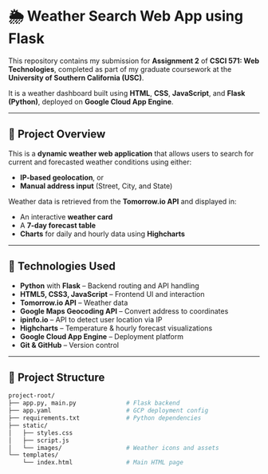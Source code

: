 # 🌦️ Weather Search Web App using Flask

This repository contains my submission for **Assignment 2** of **CSCI 571: Web Technologies**, completed as part of my graduate coursework at the **University of Southern California (USC)**.

It is a weather dashboard built using **HTML**, **CSS**, **JavaScript**, and **Flask (Python)**, deployed on **Google Cloud App Engine**.

---

## 📌 Project Overview

This is a **dynamic weather web application** that allows users to search for current and forecasted weather conditions using either:
- **IP-based geolocation**, or
- **Manual address input** (Street, City, and State)

Weather data is retrieved from the **Tomorrow.io API** and displayed in:
- An interactive **weather card**
- A **7-day forecast table**
- **Charts** for daily and hourly data using **Highcharts**

---

## 🧰 Technologies Used

- **Python** with **Flask** – Backend routing and API handling
- **HTML5, CSS3, JavaScript** – Frontend UI and interaction
- **Tomorrow.io API** – Weather data
- **Google Maps Geocoding API** – Convert address to coordinates
- **ipinfo.io** – API to detect user location via IP
- **Highcharts** – Temperature & hourly forecast visualizations
- **Google Cloud App Engine** – Deployment platform
- **Git & GitHub** – Version control

---

## 📁 Project Structure

```bash
project-root/
├── app.py, main.py              # Flask backend
├── app.yaml                     # GCP deployment config
├── requirements.txt             # Python dependencies
├── static/
│   ├── styles.css
│   ├── script.js
│   └── images/                  # Weather icons and assets
└── templates/
    └── index.html               # Main HTML page





